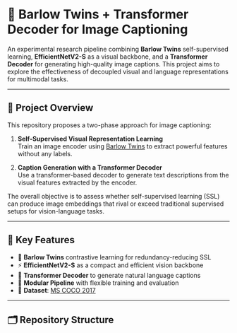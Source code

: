 # 🧠 Barlow Twins + Transformer Decoder for Image Captioning

An experimental research pipeline combining **Barlow Twins** self-supervised learning, **EfficientNetV2-S** as a visual backbone, and a **Transformer Decoder** for generating high-quality image captions. This project aims to explore the effectiveness of decoupled visual and language representations for multimodal tasks.

---

## 🚀 Project Overview

This repository proposes a two-phase approach for image captioning:

1. **Self-Supervised Visual Representation Learning**  
   Train an image encoder using [Barlow Twins](https://arxiv.org/abs/2103.03230) to extract powerful features without any labels.

2. **Caption Generation with a Transformer Decoder**  
   Use a transformer-based decoder to generate text descriptions from the visual features extracted by the encoder.

The overall objective is to assess whether self-supervised learning (SSL) can produce image embeddings that rival or exceed traditional supervised setups for vision-language tasks.

---

## 🧪 Key Features

- 🧬 **Barlow Twins** contrastive learning for redundancy-reducing SSL
- ⚡ **EfficientNetV2-S** as a compact and efficient vision backbone
- 🧠 **Transformer Decoder** to generate natural language captions
- 🧪 **Modular Pipeline** with flexible training and evaluation
- 🧪 **Dataset**: [MS COCO 2017](https://cocodataset.org/#download)

---

## 🗂️ Repository Structure

